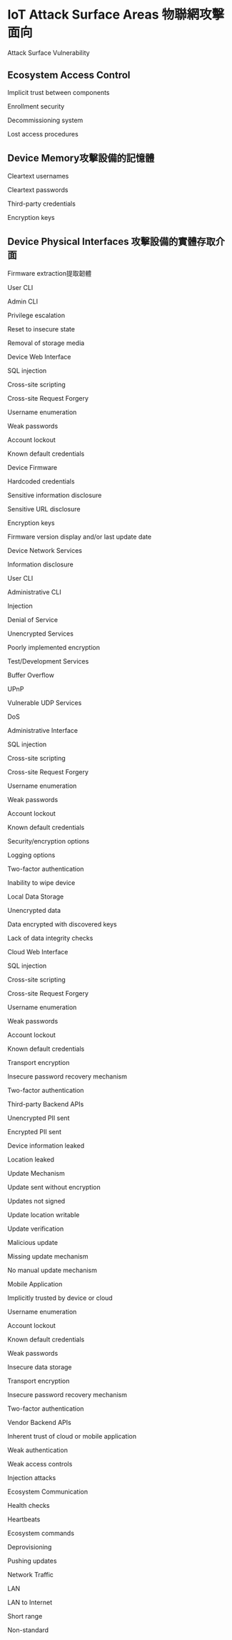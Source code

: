 # IoT Attack Surface Areas 物聯網攻擊面向

 Attack Surface	Vulnerability

## Ecosystem Access Control	

Implicit trust between components

Enrollment security

Decommissioning system

Lost access procedures

## Device Memory攻擊設備的記憶體	

Cleartext usernames

Cleartext passwords

Third-party credentials

Encryption keys

##  Device Physical Interfaces	攻擊設備的實體存取介面

Firmware extraction提取韌體

User CLI

Admin CLI

Privilege escalation

Reset to insecure state

Removal of storage media

Device Web Interface	

SQL injection

Cross-site scripting

Cross-site Request Forgery

Username enumeration

Weak passwords

Account lockout

Known default credentials

Device Firmware	

Hardcoded credentials

Sensitive information disclosure

Sensitive URL disclosure

Encryption keys

Firmware version display and/or last update date

Device Network Services	

Information disclosure

User CLI

Administrative CLI

Injection

Denial of Service

Unencrypted Services

Poorly implemented encryption

Test/Development Services

Buffer Overflow

UPnP

Vulnerable UDP Services

DoS

Administrative Interface	

SQL injection

Cross-site scripting

Cross-site Request Forgery

Username enumeration

Weak passwords

Account lockout

Known default credentials

Security/encryption options

Logging options

Two-factor authentication

Inability to wipe device

Local Data Storage	

Unencrypted data

Data encrypted with discovered keys

Lack of data integrity checks

Cloud Web Interface	

SQL injection

Cross-site scripting

Cross-site Request Forgery

Username enumeration

Weak passwords

Account lockout

Known default credentials

Transport encryption

Insecure password recovery mechanism

Two-factor authentication

Third-party Backend APIs	

Unencrypted PII sent

Encrypted PII sent

Device information leaked

Location leaked


Update Mechanism	


Update sent without encryption



Updates not signed



Update location writable



Update verification



Malicious update



Missing update mechanism



No manual update mechanism



Mobile Application	


Implicitly trusted by device or cloud



Username enumeration



Account lockout



Known default credentials



Weak passwords



Insecure data storage



Transport encryption



Insecure password recovery mechanism



Two-factor authentication


Vendor Backend APIs	



Inherent trust of cloud or mobile application



Weak authentication



Weak access controls


Injection attacks



Ecosystem Communication	



Health checks


Heartbeats



Ecosystem commands



Deprovisioning



Pushing updates



Network Traffic	


LAN



LAN to Internet



Short range



Non-standard



